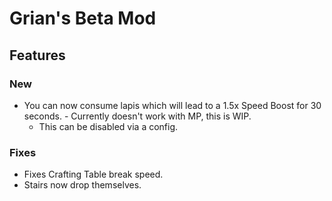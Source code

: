 # Grian's Beta Mod

## Features

### New
- You can now consume lapis which will lead to a 1.5x Speed Boost for 30 seconds. - Currently doesn't work with MP, this is WIP.
    - This can be disabled via a config.

### Fixes
- Fixes Crafting Table break speed.
- Stairs now drop themselves.
